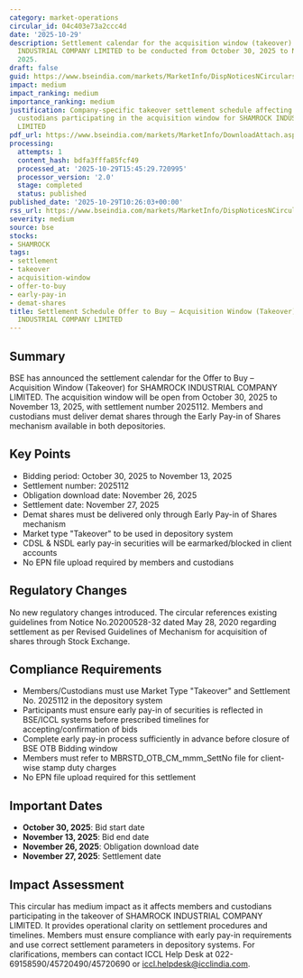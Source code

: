 ```yaml
---
category: market-operations
circular_id: 04c403e73a2ccc4d
date: '2025-10-29'
description: Settlement calendar for the acquisition window (takeover) of SHAMROCK
  INDUSTRIAL COMPANY LIMITED to be conducted from October 30, 2025 to November 13,
  2025.
draft: false
guid: https://www.bseindia.com/markets/MarketInfo/DispNoticesNCirculars.aspx?Noticeid={B29500DA-D630-4D40-AB9D-8268F1E320E7}&noticeno=20251029-8&dt=10/29/2025&icount=8&totcount=56&flag=0
impact: medium
impact_ranking: medium
importance_ranking: medium
justification: Company-specific takeover settlement schedule affecting members and
  custodians participating in the acquisition window for SHAMROCK INDUSTRIAL COMPANY
  LIMITED
pdf_url: https://www.bseindia.com/markets/MarketInfo/DownloadAttach.aspx?id=20251029-8&attachedId=
processing:
  attempts: 1
  content_hash: bdfa3fffa85fcf49
  processed_at: '2025-10-29T15:45:29.720995'
  processor_version: '2.0'
  stage: completed
  status: published
published_date: '2025-10-29T10:26:03+00:00'
rss_url: https://www.bseindia.com/markets/MarketInfo/DispNoticesNCirculars.aspx?Noticeid={B29500DA-D630-4D40-AB9D-8268F1E320E7}&noticeno=20251029-8&dt=10/29/2025&icount=8&totcount=56&flag=0
severity: medium
source: bse
stocks:
- SHAMROCK
tags:
- settlement
- takeover
- acquisition-window
- offer-to-buy
- early-pay-in
- demat-shares
title: Settlement Schedule Offer to Buy – Acquisition Window (Takeover) for SHAMROCK
  INDUSTRIAL COMPANY LIMITED
---
```


## Summary

BSE has announced the settlement calendar for the Offer to Buy – Acquisition Window (Takeover) for SHAMROCK INDUSTRIAL COMPANY LIMITED. The acquisition window will be open from October 30, 2025 to November 13, 2025, with settlement number 2025112. Members and custodians must deliver demat shares through the Early Pay-in of Shares mechanism available in both depositories.

## Key Points

- Bidding period: October 30, 2025 to November 13, 2025
- Settlement number: 2025112
- Obligation download date: November 26, 2025
- Settlement date: November 27, 2025
- Demat shares must be delivered only through Early Pay-in of Shares mechanism
- Market type "Takeover" to be used in depository system
- CDSL & NSDL early pay-in securities will be earmarked/blocked in client accounts
- No EPN file upload required by members and custodians

## Regulatory Changes

No new regulatory changes introduced. The circular references existing guidelines from Notice No.20200528-32 dated May 28, 2020 regarding settlement as per Revised Guidelines of Mechanism for acquisition of shares through Stock Exchange.

## Compliance Requirements

- Members/Custodians must use Market Type "Takeover" and Settlement No. 2025112 in the depository system
- Participants must ensure early pay-in of securities is reflected in BSE/ICCL systems before prescribed timelines for accepting/confirmation of bids
- Complete early pay-in process sufficiently in advance before closure of BSE OTB Bidding window
- Members must refer to MBRSTD_OTB_CM_mmm_SettNo file for client-wise stamp duty charges
- No EPN file upload required for this settlement

## Important Dates

- **October 30, 2025**: Bid start date
- **November 13, 2025**: Bid end date
- **November 26, 2025**: Obligation download date
- **November 27, 2025**: Settlement date

## Impact Assessment

This circular has medium impact as it affects members and custodians participating in the takeover of SHAMROCK INDUSTRIAL COMPANY LIMITED. It provides operational clarity on settlement procedures and timelines. Members must ensure compliance with early pay-in requirements and use correct settlement parameters in depository systems. For clarifications, members can contact ICCL Help Desk at 022-69158590/45720490/45720690 or iccl.helpdesk@icclindia.com.